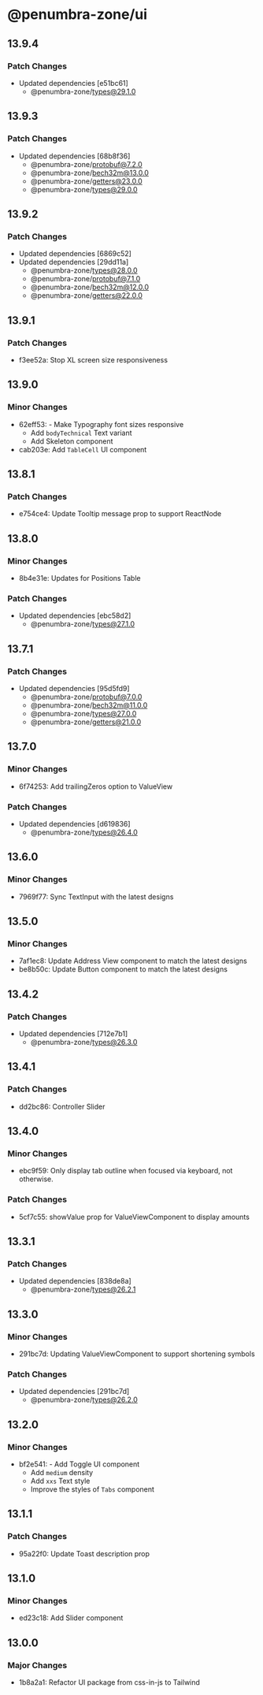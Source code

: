# @penumbra-zone/ui

## 13.9.4

### Patch Changes

- Updated dependencies [e51bc61]
  - @penumbra-zone/types@29.1.0

## 13.9.3

### Patch Changes

- Updated dependencies [68b8f36]
  - @penumbra-zone/protobuf@7.2.0
  - @penumbra-zone/bech32m@13.0.0
  - @penumbra-zone/getters@23.0.0
  - @penumbra-zone/types@29.0.0

## 13.9.2

### Patch Changes

- Updated dependencies [6869c52]
- Updated dependencies [29dd11a]
  - @penumbra-zone/types@28.0.0
  - @penumbra-zone/protobuf@7.1.0
  - @penumbra-zone/bech32m@12.0.0
  - @penumbra-zone/getters@22.0.0

## 13.9.1

### Patch Changes

- f3ee52a: Stop XL screen size responsiveness

## 13.9.0

### Minor Changes

- 62eff53: - Make Typography font sizes responsive
  - Add `bodyTechnical` Text variant
  - Add Skeleton component
- cab203e: Add `TableCell` UI component

## 13.8.1

### Patch Changes

- e754ce4: Update Tooltip message prop to support ReactNode

## 13.8.0

### Minor Changes

- 8b4e31e: Updates for Positions Table

### Patch Changes

- Updated dependencies [ebc58d2]
  - @penumbra-zone/types@27.1.0

## 13.7.1

### Patch Changes

- Updated dependencies [95d5fd9]
  - @penumbra-zone/protobuf@7.0.0
  - @penumbra-zone/bech32m@11.0.0
  - @penumbra-zone/types@27.0.0
  - @penumbra-zone/getters@21.0.0

## 13.7.0

### Minor Changes

- 6f74253: Add trailingZeros option to ValueView

### Patch Changes

- Updated dependencies [d619836]
  - @penumbra-zone/types@26.4.0

## 13.6.0

### Minor Changes

- 7969f77: Sync TextInput with the latest designs

## 13.5.0

### Minor Changes

- 7af1ec8: Update Address View component to match the latest designs
- be8b50c: Update Button component to match the latest designs

## 13.4.2

### Patch Changes

- Updated dependencies [712e7b1]
  - @penumbra-zone/types@26.3.0

## 13.4.1

### Patch Changes

- dd2bc86: Controller Slider

## 13.4.0

### Minor Changes

- ebc9f59: Only display tab outline when focused via keyboard, not otherwise.

### Patch Changes

- 5cf7c55: showValue prop for ValueViewComponent to display amounts

## 13.3.1

### Patch Changes

- Updated dependencies [838de8a]
  - @penumbra-zone/types@26.2.1

## 13.3.0

### Minor Changes

- 291bc7d: Updating ValueViewComponent to support shortening symbols

### Patch Changes

- Updated dependencies [291bc7d]
  - @penumbra-zone/types@26.2.0

## 13.2.0

### Minor Changes

- bf2e541: - Add Toggle UI component
  - Add `medium` density
  - Add `xxs` Text style
  - Improve the styles of `Tabs` component

## 13.1.1

### Patch Changes

- 95a22f0: Update Toast description prop

## 13.1.0

### Minor Changes

- ed23c18: Add Slider component

## 13.0.0

### Major Changes

- 1b8a2a1: Refactor UI package from css-in-js to Tailwind
